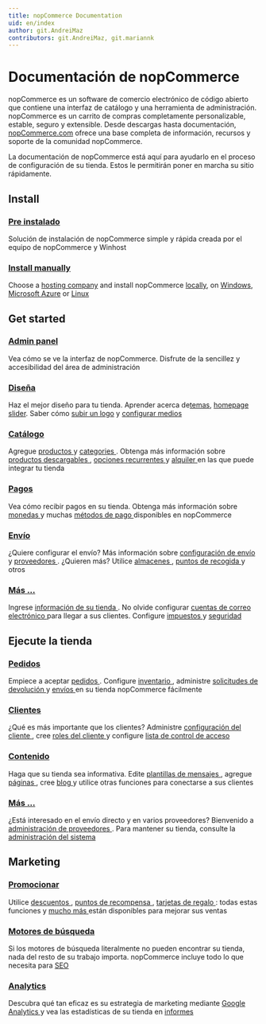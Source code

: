 ```yaml
---
title: nopCommerce Documentation
uid: en/index
author: git.AndreiMaz
contributors: git.AndreiMaz, git.mariannk
---
```


# Documentación de nopCommerce

nopCommerce es un software de comercio electrónico de código abierto que contiene una interfaz de catálogo y una herramienta de administración. nopCommerce es un carrito de compras completamente personalizable, estable, seguro y extensible. Desde descargas hasta documentación, [nopCommerce.com](https://www.nopCommerce.com) ofrece una base completa de información, recursos y soporte de la comunidad nopCommerce.

La documentación de nopCommerce está aquí para ayudarlo en el proceso de configuración de su tienda. Estos le permitirán poner en marcha su sitio rápidamente.

<h2 class="click-links-title">Install</h2>
<div class="quick-links">
	<div class="quick-item pre-installed">
		<a href="/en/installation-and-upgrading/installing-nopcommerce/pre-installed-nopcommerce.html"><h3>Pre instalado</h3></a>
		<p>Solución de instalación de nopCommerce simple y rápida creada por el equipo de nopCommerce y Winhost</p>
	</div>
	<div class="quick-item manually">
		<a href="/en/installation-and-upgrading/installing-nopcommerce/index.html"><h3>Install manually</h3></a>
		<p>Choose a <a href="/en/installation-and-upgrading/installing-nopcommerce/choose-a-hosting-company.html">hosting company</a> and install nopCommerce <a href="/en/installation-and-upgrading/installing-nopcommerce/installing-local.html">locally</a>, on <a href="/en/installation-and-upgrading/installing-nopcommerce/installing-on-windows.html">Windows</a>, <a href="/en/installation-and-upgrading/installing-nopcommerce/installing-on-microsoft-azure.html">Microsoft Azure</a> or <a href="/en/installation-and-upgrading/installing-nopcommerce/installing-on-linux.html">Linux</a></p>
	</div>
</div>


<h2 class="click-links-title">Get started</h2>
<div class="quick-links">
	<div class="quick-item admin-panel">
		<a href="/en/getting-started/admin-area-overview.html"><h3>Admin panel</h3></a>
		<p>Vea cómo se ve la interfaz de nopCommerce. Disfrute de la sencillez y accesibilidad del área de administración</p>
	</div>
	<div class="quick-item design">
		<a href="/en/getting-started/design-your-store/index.html"><h3>Diseña</h3></a>
		<p>Haz el mejor diseño para tu tienda. Aprender acerca de<a href="/en/getting-started/design-your-store/choose-and-install-a-theme.html">temas</a>, <a href="/en/getting-started/design-your-store/nivo-slider.html">homepage slider</a>. Saber cómo <a href="/en/getting-started/design-your-store/uploading-your-logo.html">subir un logo</a> y <a href="/en/getting-started/design-your-store/media-settings.html">configurar medios</a></p>
	</div>
</div>
<div class="quick-links">
	<div class="quick-item catalog">
		<a href="/en/running-your-store/catalog/index.html"> <h3> Catálogo </h3> </a>
<p> Agregue <a href="/en/running-your-store/catalog/products/add-products.html"> productos </a> y <a href = "/ es / running-your-store / catalog /categories.html">categories </a>. Obtenga más información sobre <a href="/en/running-your-store/catalog/products/downloadable-products.html"> productos descargables </a>, <a href = "/ es / running-your-store / catalog / products / recurring-products.html "> opciones recurrentes </a> y <a href="/en/running-your-store/catalog/products/rental-products.html"> alquiler </a> en las que puede integrar tu tienda </p>
	</div>
	<div class = "pagos de artículos rápidos">
<a href="/en/getting-started/configure-payments/index.html"> <h3> Pagos </h3> </a>
<p> Vea cómo recibir pagos en su tienda. Obtenga más información sobre <a href="/en/getting-started/configure-payments/advanced-configuration/currencies.html"> monedas </a> y muchas <a href = "/ en / Getting-started / configure-payments /payment-methods/index.html"> métodos de pago </a> disponibles en nopCommerce </p>
</div>
</div>
<div class = "enlaces rápidos">
<div class = "envío rápido de artículos">
<a href="/en/getting-started/configure-shipping/index.html"> <h3> Envío </h3> </a>
<p> ¿Quiere configurar el envío? Más información sobre <a href="/en/getting-started/configure-shipping/shipping-settings.html"> configuración de envío </a> y <a href = "/ es / Getting-started / configure-shipping / shipping- proveedores / index.html "> proveedores </a>. ¿Quieren más? Utilice <a href="/en/getting-started/configure-shipping/advanced-configuration/warehouses.html"> almacenes </a>, <a href = "/ en / Getting-started / configure-shipping / advanced- configuration / pickup-points.html "> puntos de recogida </a> y otros </p>
</div>
<div class = "artículo rápido más">
<a href="/en/getting-started/index.html"> <h3> Más ... </h3> </a>
<p> Ingrese <a href="/en/getting-started/advanced-configuration/your-store-information.html"> información de su tienda </a>. No olvide configurar <a href="/en/getting-started/email-accounts.html"> cuentas de correo electrónico </a> para llegar a sus clientes. Configure <a href="/en/getting-started/configure-taxes/index.html"> impuestos </a> y <a href = "/ es / Getting-started / advanced-configuration / security-settings.html "> seguridad </a> </p>
</div>
</div>


<h2 class = "click-links-title"> Ejecute la tienda </h2>
<div class = "enlaces rápidos">
<div class = "pedidos de artículos rápidos">
<a href="/en/running-your-store/order-management/index.html"> <h3> Pedidos </h3> </a>
<p> Empiece a aceptar <a href="/en/running-your-store/order-management/orders.html"> pedidos </a>. Configure <a href="/en/running-your-store/order-management/inventory-management.html"> inventario </a>, administre <a href = "/ es / running-your-store / order- management / return-request.html "> solicitudes de devolución </a> y <a href="/en/running-your-store/order-management/shipping-management.html"> envíos </a> en su tienda nopCommerce fácilmente </p>
</div>
<div class = "clientes de artículos rápidos">
<a href="/en/running-your-store/customer-management/index.html"> <h3> Clientes </h3> </a>
<p> ¿Qué es más importante que los clientes? Administre <a href="/en/running-your-store/customer-management/customer-settings.html"> configuración del cliente </a>, cree <a href = "/ es / running-your-store / customer- management / customer-roles.html "> roles del cliente </a> y configure <a href="/en/running-your-store/customer-management/access-control-list.html"> lista de control de acceso </ a> </p>
</div>
</div>
<div class = "enlaces rápidos">
<div class = "contenido de elemento rápido">
<a href="/en/running-your-store/content-management/index.html"> <h3> Contenido </h3> </a>
<p> Haga que su tienda sea informativa. Edite <a href="/en/running-your-store/content-management/message-templates.html"> plantillas de mensajes </a>, agregue <a href = "/ es / running-your-store / content- management / topics-pages.html "> páginas </a>, cree <a href="/en/running-your-store/content-management/blog.html"> blog </a> y utilice otras funciones para conectarse a sus clientes </p>
</div>
<div class = "artículo rápido más">
<a href="/en/running-your-store/index.html"> <h3> Más ... </h3> </a>
<p> ¿Está interesado en el envío directo y en varios proveedores? Bienvenido a <a href="/en/running-your-store/vendor-management.html"> administración de proveedores </a>. Para mantener su tienda, consulte la <a href="/en/running-your-store/system-administration/index.html"> administración del sistema </a> </p>
</div>
</div>


<h2 class = "click-links-title"> Marketing </h2>
<div class = "enlaces rápidos">
<div class = "promoción de artículo rápido">
<a href="/en/running-your-store/promotional-tools/index.html"> <h3> Promocionar </h3> </a>
<p> Utilice <a href="/en/running-your-store/promotional-tools/discounts.html"> descuentos </a>, <a href = "/ es / running-your-store /otional-tools /reward-points.html"> puntos de recompensa </a>, <a href="/en/running-your-store/promotional-tools/gift-cards.html"> tarjetas de regalo </a>: todas estas funciones y <a href="/en/running-your-store/promotional-tools/index.html"> mucho más </a> están disponibles para mejorar sus ventas </p>
</div>
<div class = "motores de búsqueda de elementos rápidos">
<a href="/en/running-your-store/search-engine-optimization.html"> <h3> Motores de búsqueda </h3> </a>
<p> Si los motores de búsqueda literalmente no pueden encontrar su tienda, nada del resto de su trabajo importa. nopCommerce incluye todo lo que necesita para <a href="/en/running-your-store/search-engine-optimization.html"> SEO </a> </p>
</div>
</div>
<div class = "enlaces rápidos">
<div class = "análisis rápido de elementos">
<a href="/en/getting-started/advanced-configuration/configure-analytics.html"> <h3> Analytics </h3> </a>
<p> Descubra qué tan eficaz es su estrategia de marketing mediante <a href="/en/getting-started/advanced-configuration/configure-analytics.html"> Google Analytics </a> y vea las estadísticas de su tienda en <a href = "/ es / running-your-store / reports.html"> informes </